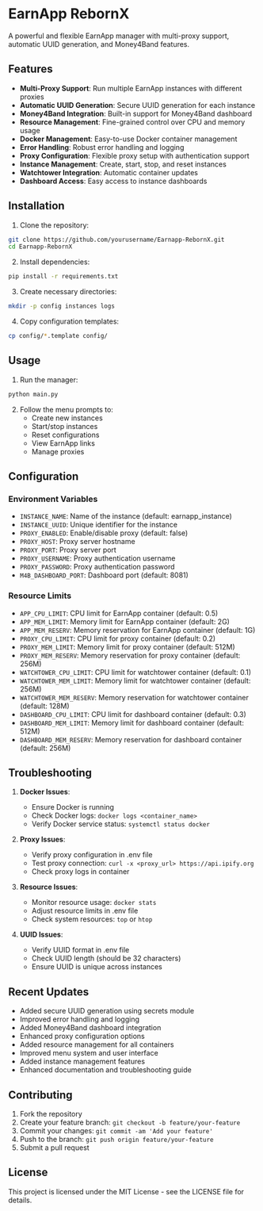 # EarnApp RebornX

A powerful and flexible EarnApp manager with multi-proxy support, automatic UUID generation, and Money4Band features.

## Features

- **Multi-Proxy Support**: Run multiple EarnApp instances with different proxies
- **Automatic UUID Generation**: Secure UUID generation for each instance
- **Money4Band Integration**: Built-in support for Money4Band dashboard
- **Resource Management**: Fine-grained control over CPU and memory usage
- **Docker Management**: Easy-to-use Docker container management
- **Error Handling**: Robust error handling and logging
- **Proxy Configuration**: Flexible proxy setup with authentication support
- **Instance Management**: Create, start, stop, and reset instances
- **Watchtower Integration**: Automatic container updates
- **Dashboard Access**: Easy access to instance dashboards

## Installation

1. Clone the repository:
```bash
git clone https://github.com/yourusername/Earnapp-RebornX.git
cd Earnapp-RebornX
```

2. Install dependencies:
```bash
pip install -r requirements.txt
```

3. Create necessary directories:
```bash
mkdir -p config instances logs
```

4. Copy configuration templates:
```bash
cp config/*.template config/
```

## Usage

1. Run the manager:
```bash
python main.py
```

2. Follow the menu prompts to:
   - Create new instances
   - Start/stop instances
   - Reset configurations
   - View EarnApp links
   - Manage proxies

## Configuration

### Environment Variables

- `INSTANCE_NAME`: Name of the instance (default: earnapp_instance)
- `INSTANCE_UUID`: Unique identifier for the instance
- `PROXY_ENABLED`: Enable/disable proxy (default: false)
- `PROXY_HOST`: Proxy server hostname
- `PROXY_PORT`: Proxy server port
- `PROXY_USERNAME`: Proxy authentication username
- `PROXY_PASSWORD`: Proxy authentication password
- `M4B_DASHBOARD_PORT`: Dashboard port (default: 8081)

### Resource Limits

- `APP_CPU_LIMIT`: CPU limit for EarnApp container (default: 0.5)
- `APP_MEM_LIMIT`: Memory limit for EarnApp container (default: 2G)
- `APP_MEM_RESERV`: Memory reservation for EarnApp container (default: 1G)
- `PROXY_CPU_LIMIT`: CPU limit for proxy container (default: 0.2)
- `PROXY_MEM_LIMIT`: Memory limit for proxy container (default: 512M)
- `PROXY_MEM_RESERV`: Memory reservation for proxy container (default: 256M)
- `WATCHTOWER_CPU_LIMIT`: CPU limit for watchtower container (default: 0.1)
- `WATCHTOWER_MEM_LIMIT`: Memory limit for watchtower container (default: 256M)
- `WATCHTOWER_MEM_RESERV`: Memory reservation for watchtower container (default: 128M)
- `DASHBOARD_CPU_LIMIT`: CPU limit for dashboard container (default: 0.3)
- `DASHBOARD_MEM_LIMIT`: Memory limit for dashboard container (default: 512M)
- `DASHBOARD_MEM_RESERV`: Memory reservation for dashboard container (default: 256M)

## Troubleshooting

1. **Docker Issues**:
   - Ensure Docker is running
   - Check Docker logs: `docker logs <container_name>`
   - Verify Docker service status: `systemctl status docker`

2. **Proxy Issues**:
   - Verify proxy configuration in .env file
   - Test proxy connection: `curl -x <proxy_url> https://api.ipify.org`
   - Check proxy logs in container

3. **Resource Issues**:
   - Monitor resource usage: `docker stats`
   - Adjust resource limits in .env file
   - Check system resources: `top` or `htop`

4. **UUID Issues**:
   - Verify UUID format in .env file
   - Check UUID length (should be 32 characters)
   - Ensure UUID is unique across instances

## Recent Updates

- Added secure UUID generation using secrets module
- Improved error handling and logging
- Added Money4Band dashboard integration
- Enhanced proxy configuration options
- Added resource management for all containers
- Improved menu system and user interface
- Added instance management features
- Enhanced documentation and troubleshooting guide

## Contributing

1. Fork the repository
2. Create your feature branch: `git checkout -b feature/your-feature`
3. Commit your changes: `git commit -am 'Add your feature'`
4. Push to the branch: `git push origin feature/your-feature`
5. Submit a pull request

## License

This project is licensed under the MIT License - see the LICENSE file for details.
